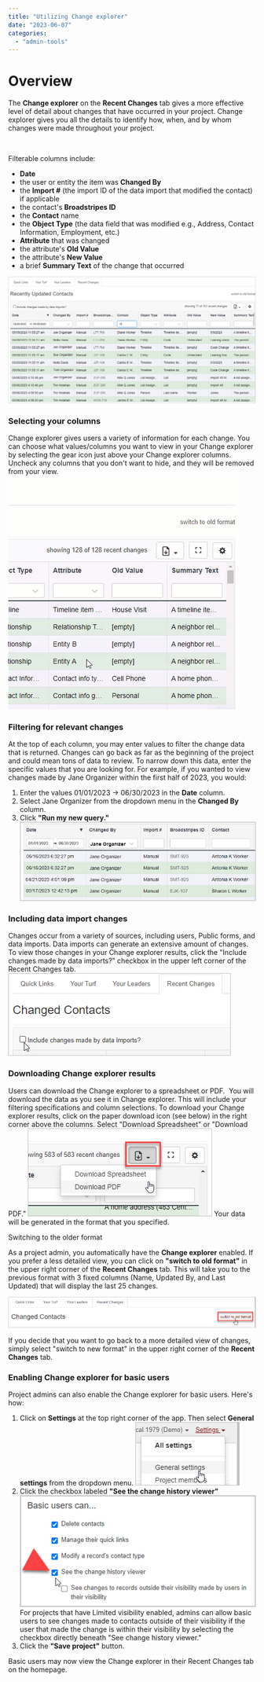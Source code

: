 ```yaml
---
title: "Utilizing Change explorer"
date: "2023-06-07"
categories: 
  - "admin-tools"
---
```


# Overview

The **Change explorer** on the **Recent Changes** tab gives a more effective level of detail about changes that have occurred in your project. Change explorer gives you all the details to identify how, when, and by whom changes were made throughout your project.

 

Filterable columns include:

- **Date**
- the user or entity the item was **Changed By**
- the **Import #** (the import ID of the data import that modified the contact) if applicable
- the contact's **Broadstripes ID**
- the **Contact** name
- the **Object Type** (the data field that was modified e.g., Address, Contact Information, Employment, etc.)
- **Attribute** that was changed
- the attribute's **Old Value**
- the attribute's **New Value**
- a brief **Summary Text** of the change that occurred

![](images/ChangeExplorerView.png)

### Selecting your columns

Change explorer gives users a variety of information for each change. You can choose what values/columns you want to view in your Change explorer by selecting the gear icon just above your Change explorer columns. Uncheck any columns that you don't want to hide, and they will be removed from your view. ![](images/ChangeExplorerSelectColumns.gif)

### Filtering for relevant changes

At the top of each column, you may enter values to filter the change data that is returned. Changes can go back as far as the beginning of the project and could mean tons of data to review. To narrow down this data, enter the specific values that you are looking for. For example, if you wanted to view changes made by Jane Organizer within the first half of 2023, you would:

1. Enter the values 01/01/2023 -> 06/30/2023 in the **Date** column.
2. Select Jane Organizer from the dropdown menu in the **Changed By** column.
3. Click **"Run my new query."** ![](images/ChangeExplorerFilter2columns2.png)

### Including data import changes

Changes occur from a variety of sources, including users, Public forms, and data imports. Data imports can generate an extensive amount of changes. To view those changes in your Change explorer results, click the "Include changes made by data imports?" checkbox in the upper left corner of the Recent Changes tab. ![](images/ChangeExplorerIncludeDataImports.png)

### Downloading Change explorer results

Users can download the Change explorer to a spreadsheet or PDF.  You will download the data as you see it in Change explorer. This will include your filtering specifications and column selections. To download your Change explorer results, click on the paper download icon (see below) in the right corner above the columns. Select "Download Spreadsheet" or "Download PDF." ![](images/ChangeExplorerDownloadMenu.png) Your data will be generated in the format that you specified.

Switching to the older format

As a project admin, you automatically have the **Change explorer** enabled. If you prefer a less detailed view, you can click on **"switch to old format"** in the upper right corner of the **Recent Changes** tab. This will take you to the previous format with 3 fixed columns (Name, Updated By, and Last Updated) that will display the last 25 changes.

![](images/ChangeExplorerSwitchtoOldFormat.png)

If you decide that you want to go back to a more detailed view of changes, simply select "switch to new format" in the upper right corner of the **Recent Changes** tab.

### Enabling Change explorer for basic users

Project admins can also enable the Change explorer for basic users. Here's how:

1. Click on **Settings** at the top right corner of the app. Then select **General settings** from the dropdown menu. ![](images/Setting-GeneralSettings-Menu.png)
2. Click the checkbox labeled ****"See the change history viewer" ![](images/ChangeExplorerBasicUserEnable.png)**** For projects that have Limited visibility enabled, admins can allow basic users to see changes made to contacts outside of their visibility if the user that made the change is within their visibility by selecting the checkbox directly beneath "See change history viewer."
3. Click the **"Save project"** button.

Basic users may now view the Change explorer in their Recent Changes tab on the homepage.
